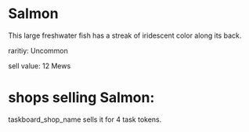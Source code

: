 # Salmon

This large freshwater fish has a streak of iridescent color along its back.

raritiy: Uncommon

sell value: 12 Mews

# shops selling Salmon:

taskboard_shop_name sells it for 4 task tokens.